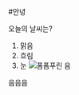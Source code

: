 #안녕

오늘의 날씨는?

1. 맑음
2. 흐림
3. 눈
   ![폼폼푸린](https://i.namu.wiki/i/Bp5f1teiKNAAlAV30WKxnWZZOsQQkCGFZg0OdYB36V-7ADJ0805vE4NmWPD9HqmdSX4Wg9iDJSKXrsyJGlkhN6jUBN6Dk8QJ3hSwd13JyKcyA0_oxQ71Ul6-CZTaCPwz2DjLDkrFCUxJi2dew2JDaA.webp)
   음

음음음

